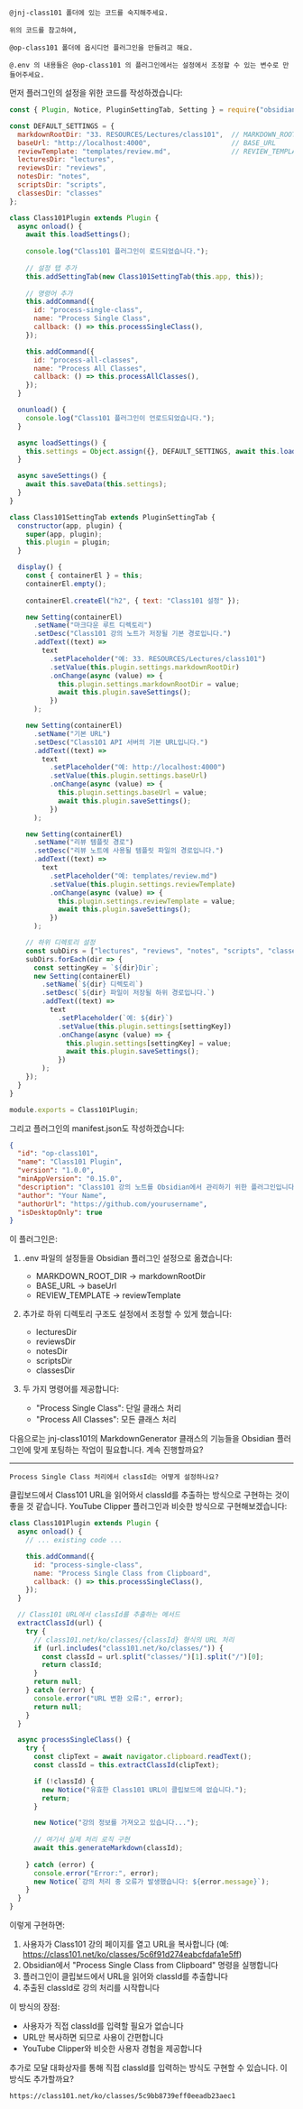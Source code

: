 
```prompt
@jnj-class101 폴더에 있는 코드를 숙지해주세요.

위의 코드를 참고하여,

@op-class101 폴더에 옵시디언 플러그인을 만들려고 해요.

@.env 의 내용들은 @op-class101 의 플러그인에서는 설정에서 조정할 수 있는 변수로 만들어주세요.
```


먼저 플러그인의 설정을 위한 코드를 작성하겠습니다:

````javascript:op-class101/main.js
const { Plugin, Notice, PluginSettingTab, Setting } = require("obsidian");

const DEFAULT_SETTINGS = {
  markdownRootDir: "33. RESOURCES/Lectures/class101",  // MARKDOWN_ROOT_DIR
  baseUrl: "http://localhost:4000",                    // BASE_URL
  reviewTemplate: "templates/review.md",               // REVIEW_TEMPLATE
  lecturesDir: "lectures",
  reviewsDir: "reviews",
  notesDir: "notes",
  scriptsDir: "scripts",
  classesDir: "classes"
};

class Class101Plugin extends Plugin {
  async onload() {
    await this.loadSettings();
    
    console.log("Class101 플러그인이 로드되었습니다.");
    
    // 설정 탭 추가
    this.addSettingTab(new Class101SettingTab(this.app, this));
    
    // 명령어 추가
    this.addCommand({
      id: "process-single-class",
      name: "Process Single Class",
      callback: () => this.processSingleClass(),
    });

    this.addCommand({
      id: "process-all-classes",
      name: "Process All Classes",
      callback: () => this.processAllClasses(),
    });
  }

  onunload() {
    console.log("Class101 플러그인이 언로드되었습니다.");
  }

  async loadSettings() {
    this.settings = Object.assign({}, DEFAULT_SETTINGS, await this.loadData());
  }

  async saveSettings() {
    await this.saveData(this.settings);
  }
}

class Class101SettingTab extends PluginSettingTab {
  constructor(app, plugin) {
    super(app, plugin);
    this.plugin = plugin;
  }

  display() {
    const { containerEl } = this;
    containerEl.empty();
    
    containerEl.createEl("h2", { text: "Class101 설정" });

    new Setting(containerEl)
      .setName("마크다운 루트 디렉토리")
      .setDesc("Class101 강의 노트가 저장될 기본 경로입니다.")
      .addText((text) =>
        text
          .setPlaceholder("예: 33. RESOURCES/Lectures/class101")
          .setValue(this.plugin.settings.markdownRootDir)
          .onChange(async (value) => {
            this.plugin.settings.markdownRootDir = value;
            await this.plugin.saveSettings();
          })
      );

    new Setting(containerEl)
      .setName("기본 URL")
      .setDesc("Class101 API 서버의 기본 URL입니다.")
      .addText((text) =>
        text
          .setPlaceholder("예: http://localhost:4000")
          .setValue(this.plugin.settings.baseUrl)
          .onChange(async (value) => {
            this.plugin.settings.baseUrl = value;
            await this.plugin.saveSettings();
          })
      );

    new Setting(containerEl)
      .setName("리뷰 템플릿 경로")
      .setDesc("리뷰 노트에 사용될 템플릿 파일의 경로입니다.")
      .addText((text) =>
        text
          .setPlaceholder("예: templates/review.md")
          .setValue(this.plugin.settings.reviewTemplate)
          .onChange(async (value) => {
            this.plugin.settings.reviewTemplate = value;
            await this.plugin.saveSettings();
          })
      );

    // 하위 디렉토리 설정
    const subDirs = ["lectures", "reviews", "notes", "scripts", "classes"];
    subDirs.forEach(dir => {
      const settingKey = `${dir}Dir`;
      new Setting(containerEl)
        .setName(`${dir} 디렉토리`)
        .setDesc(`${dir} 파일이 저장될 하위 경로입니다.`)
        .addText((text) =>
          text
            .setPlaceholder(`예: ${dir}`)
            .setValue(this.plugin.settings[settingKey])
            .onChange(async (value) => {
              this.plugin.settings[settingKey] = value;
              await this.plugin.saveSettings();
            })
        );
    });
  }
}

module.exports = Class101Plugin;
````

그리고 플러그인의 manifest.json도 작성하겠습니다:

````json:op-class101/manifest.json
{
  "id": "op-class101",
  "name": "Class101 Plugin",
  "version": "1.0.0",
  "minAppVersion": "0.15.0",
  "description": "Class101 강의 노트를 Obsidian에서 관리하기 위한 플러그인입니다.",
  "author": "Your Name",
  "authorUrl": "https://github.com/yourusername",
  "isDesktopOnly": true
}
````

이 플러그인은:

1. .env 파일의 설정들을 Obsidian 플러그인 설정으로 옮겼습니다:
   - MARKDOWN_ROOT_DIR → markdownRootDir
   - BASE_URL → baseUrl
   - REVIEW_TEMPLATE → reviewTemplate

2. 추가로 하위 디렉토리 구조도 설정에서 조정할 수 있게 했습니다:
   - lecturesDir
   - reviewsDir
   - notesDir
   - scriptsDir
   - classesDir

3. 두 가지 명령어를 제공합니다:
   - "Process Single Class": 단일 클래스 처리
   - "Process All Classes": 모든 클래스 처리

다음으로는 jnj-class101의 MarkdownGenerator 클래스의 기능들을 Obsidian 플러그인에 맞게 포팅하는 작업이 필요합니다. 계속 진행할까요?

---

```prompt
Process Single Class 처리에서 classId는 어떻게 설정하나요?
```


클립보드에서 Class101 URL을 읽어와서 classId를 추출하는 방식으로 구현하는 것이 좋을 것 같습니다. YouTube Clipper 플러그인과 비슷한 방식으로 구현해보겠습니다:

````javascript:op-class101/main.js
class Class101Plugin extends Plugin {
  async onload() {
    // ... existing code ...

    this.addCommand({
      id: "process-single-class",
      name: "Process Single Class from Clipboard",
      callback: () => this.processSingleClass(),
    });
  }

  // Class101 URL에서 classId를 추출하는 메서드
  extractClassId(url) {
    try {
      // class101.net/ko/classes/{classId} 형식의 URL 처리
      if (url.includes("class101.net/ko/classes/")) {
        const classId = url.split("classes/")[1].split("/")[0];
        return classId;
      }
      return null;
    } catch (error) {
      console.error("URL 변환 오류:", error);
      return null;
    }
  }

  async processSingleClass() {
    try {
      const clipText = await navigator.clipboard.readText();
      const classId = this.extractClassId(clipText);

      if (!classId) {
        new Notice("유효한 Class101 URL이 클립보드에 없습니다.");
        return;
      }

      new Notice("강의 정보를 가져오고 있습니다...");
      
      // 여기서 실제 처리 로직 구현
      await this.generateMarkdown(classId);
      
    } catch (error) {
      console.error("Error:", error);
      new Notice(`강의 처리 중 오류가 발생했습니다: ${error.message}`);
    }
  }
}
````

이렇게 구현하면:

1. 사용자가 Class101 강의 페이지를 열고 URL을 복사합니다 (예: https://class101.net/ko/classes/5c6f91d274eabcfdafa1e5ff)
2. Obsidian에서 "Process Single Class from Clipboard" 명령을 실행합니다
3. 플러그인이 클립보드에서 URL을 읽어와 classId를 추출합니다
4. 추출된 classId로 강의 처리를 시작합니다

이 방식의 장점:
- 사용자가 직접 classId를 입력할 필요가 없습니다
- URL만 복사하면 되므로 사용이 간편합니다
- YouTube Clipper와 비슷한 사용자 경험을 제공합니다

추가로 모달 대화상자를 통해 직접 classId를 입력하는 방식도 구현할 수 있습니다. 이 방식도 추가할까요?


```
https://class101.net/ko/classes/5c9bb8739eff0eeadb23aec1
```